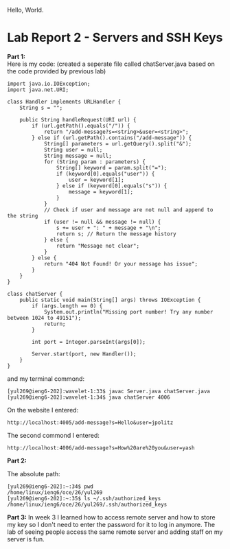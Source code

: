 Hello, World. 
# **Lab Report 2 - Servers and SSH Keys** <br/>
**Part 1:**<br/>
Here is my code: (created a seperate file called chatServer.java based on the code provided by previous lab)

```
import java.io.IOException;
import java.net.URI;

class Handler implements URLHandler {
    String s = "";

    public String handleRequest(URI url) {
        if (url.getPath().equals("/")) {
            return "/add-message?s=<string>&user=<string>";
        } else if (url.getPath().contains("/add-message")) {
            String[] parameters = url.getQuery().split("&");
            String user = null;
            String message = null;
            for (String param : parameters) {
                String[] keyword = param.split("=");
                if (keyword[0].equals("user")) {
                    user = keyword[1];
                } else if (keyword[0].equals("s")) {
                    message = keyword[1];
                }
            }
            // Check if user and message are not null and append to the string
            if (user != null && message != null) {
                s += user + ": " + message + "\n";
                return s; // Return the message history
            } else {
                return "Message not clear";
            }
        } else {
            return "404 Not Found! Or your message has issue";
        }
    }
}

class chatServer {
    public static void main(String[] args) throws IOException {
        if (args.length == 0) {
            System.out.println("Missing port number! Try any number between 1024 to 49151");
            return;
        }

        int port = Integer.parseInt(args[0]);

        Server.start(port, new Handler());
    }
}
```

and my terminal commond: <br/>
```
[yul269@ieng6-202]:wavelet-1:33$ javac Server.java chatServer.java
[yul269@ieng6-202]:wavelet-1:34$ java chatServer 4006
```

On the website I entered: <br/>
```
http://localhost:4005/add-message?s=Hello&user=jpolitz
```

The second commond I entered: <br/>
```
http://localhost:4006/add-message?s=How%20are%20you&user=yash
```

**Part 2:**<br/>

The absolute path: <br/>
```
[yul269@ieng6-202]:~:34$ pwd
/home/linux/ieng6/oce/26/yul269
[yul269@ieng6-202]:~:35$ ls ~/.ssh/authorized_keys
/home/linux/ieng6/oce/26/yul269/.ssh/authorized_keys
```
**Part 3:**
In week 3 I learned how to access remote server and how to store my key so I don't need to enter the password for it to log in anymore. The lab of seeing people access the same remote server and adding staff on my server is fun. 

